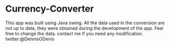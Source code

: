 # Currency-Converter
This app was built using Java swing. All the data used in the conversion are not up to date, they were obtained during the development of the app. 
Feel free to change the data.
contact me if you need any modification.
twitter:@DennisODenis

